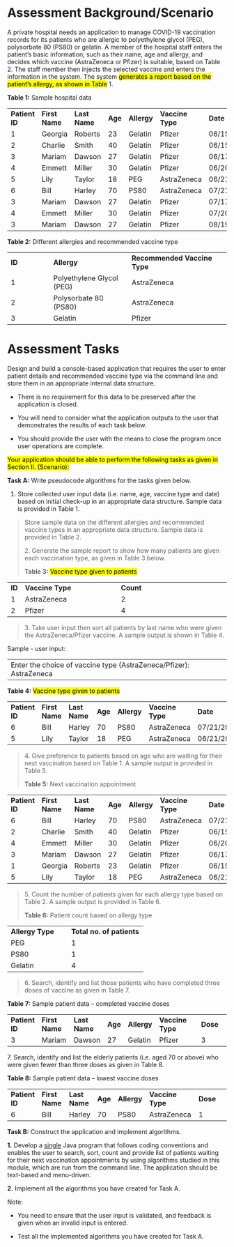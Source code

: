 <!DOCTYPE html>
<html xmlns="http://www.w3.org/1999/xhtml" lang="" xml:lang="">

<h1 id="assessment-backgroundscenario">Assessment
Background/Scenario</h1>
<p>A private hospital needs an application to manage <span
class="smallcaps">COVID</span>-19 vaccination records for its patients
who are allergic to polyethylene glycol (PEG), polysorbate 80 (PS80) or
gelatin. A member of the hospital staff enters the patient’s basic
information, such as their name, age and allergy, and decides which
vaccine (AstraZeneca or Pfizer) is suitable, based on Table 2. The staff
member then injects the selected vaccine and enters the information in
the system. The system <mark>generates a report based on the patient’s
allergy, as shown in Table</mark> 1.</p>
<p><strong>Table 1:</strong> Sample hospital data</p>
<table>
<colgroup>
<col style="width: 14%" />
<col style="width: 14%" />
<col style="width: 14%" />
<col style="width: 8%" />
<col style="width: 13%" />
<col style="width: 16%" />
<col style="width: 18%" />
</colgroup>
<tbody>
<tr class="odd">
<td><strong>Patient ID</strong></td>
<td><strong>First Name</strong></td>
<td><strong>Last Name</strong></td>
<td><strong>Age</strong></td>
<td><strong>Allergy</strong></td>
<td><strong>Vaccine Type</strong></td>
<td><strong>Date</strong></td>
</tr>
<tr class="even">
<td>1</td>
<td>Georgia</td>
<td>Roberts</td>
<td>23</td>
<td>Gelatin</td>
<td>Pfizer</td>
<td>06/15/2021</td>
</tr>
<tr class="odd">
<td>2</td>
<td>Charlie</td>
<td>Smith</td>
<td>40</td>
<td>Gelatin</td>
<td>Pfizer</td>
<td>06/15/2021</td>
</tr>
<tr class="even">
<td>3</td>
<td>Mariam</td>
<td>Dawson</td>
<td>27</td>
<td>Gelatin</td>
<td>Pfizer</td>
<td>06/17/2021</td>
</tr>
<tr class="odd">
<td>4</td>
<td>Emmett</td>
<td>Miller</td>
<td>30</td>
<td>Gelatin</td>
<td>Pfizer</td>
<td>06/20/2021</td>
</tr>
<tr class="even">
<td>5</td>
<td>Lily</td>
<td>Taylor</td>
<td>18</td>
<td>PEG</td>
<td>AstraZeneca</td>
<td>06/21/2021</td>
</tr>
<tr class="odd">
<td>6</td>
<td>Bill</td>
<td>Harley</td>
<td>70</td>
<td>PS80</td>
<td>AstraZeneca</td>
<td>07/21/2021</td>
</tr>
<tr class="even">
<td>3</td>
<td>Mariam</td>
<td>Dawson</td>
<td>27</td>
<td>Gelatin</td>
<td>Pfizer</td>
<td>07/17/2021</td>
</tr>
<tr class="odd">
<td>4</td>
<td>Emmett</td>
<td>Miller</td>
<td>30</td>
<td>Gelatin</td>
<td>Pfizer</td>
<td>07/20/2021</td>
</tr>
<tr class="even">
<td>3</td>
<td>Mariam</td>
<td>Dawson</td>
<td>27</td>
<td>Gelatin</td>
<td>Pfizer</td>
<td>08/19/2021</td>
</tr>
</tbody>
</table>
<p><strong>Table 2:</strong> Different allergies and recommended vaccine
type</p>
<table>
<colgroup>
<col style="width: 19%" />
<col style="width: 35%" />
<col style="width: 44%" />
</colgroup>
<tbody>
<tr class="odd">
<td><strong>ID</strong></td>
<td><strong>Allergy</strong></td>
<td><strong>Recommended Vaccine Type</strong></td>
</tr>
<tr class="even">
<td>1</td>
<td>Polyethylene Glycol (PEG)</td>
<td>AstraZeneca</td>
</tr>
<tr class="odd">
<td>2</td>
<td>Polysorbate 80 (PS80)</td>
<td>AstraZeneca</td>
</tr>
<tr class="even">
<td>3</td>
<td>Gelatin</td>
<td>Pfizer</td>
</tr>
</tbody>
</table>
<h1 id="assessment-tasks">Assessment Tasks </h1>
<p>Design and build a console-based application that requires the user
to enter patient details and recommended vaccine type via the command
line and store them in an appropriate internal data structure.</p>
<ul>
<li><p>There is no requirement for this data to be preserved after the
application is closed.</p></li>
<li><p>You will need to consider what the application outputs to the
user that demonstrates the results of each task below.</p></li>
<li><p>You should provide the user with the means to close the program
once user operations are complete.</p></li>
</ul>
<p><mark>Your application should be able to perform the following tasks
as given in Section II. (Scenario):</mark></p>
<p><strong>Task A:</strong> Write pseudocode algorithms for the tasks
given below.</p>
<ol type="1">
<li><p>Store collected user input data (i.e. name, age, vaccine type and
date) based on initial check-up in an appropriate data structure. Sample
data is provided in Table 1.</p></li>
</ol>
<blockquote>
<p>Store sample data on the different allergies and recommended vaccine
types in an appropriate data structure. Sample data is provided in Table
2.</p>
<p>2. Generate the sample report to show how many patients are given
each vaccination type, as given in Table 3 below.</p>
<p><strong>Table 3:</strong> <mark>Vaccine type given to
patients</mark></p>
</blockquote>
<table>
<colgroup>
<col style="width: 6%" />
<col style="width: 43%" />
<col style="width: 49%" />
</colgroup>
<tbody>
<tr class="odd">
<td><strong>ID</strong></td>
<td><strong>Vaccine Type</strong></td>
<td><strong>Count</strong></td>
</tr>
<tr class="even">
<td>1</td>
<td>AstraZeneca</td>
<td>2</td>
</tr>
<tr class="odd">
<td>2</td>
<td>Pfizer</td>
<td>4</td>
</tr>
</tbody>
</table>
<blockquote>
<p>3. Take user input then sort all patients by last name who were given
the AstraZeneca/Pfizer vaccine. A sample output is shown in Table 4.</p>
</blockquote>
<p>Sample - user input:</p>
<table>
<colgroup>
<col style="width: 100%" />
</colgroup>
<tbody>
<tr class="odd">
<td>Enter the choice of vaccine type (AstraZeneca/Pfizer):
AstraZeneca</td>
</tr>
</tbody>
</table>
<p><strong>Table 4:</strong> <mark>Vaccine type given to
patients</mark></p>
<table>
<colgroup>
<col style="width: 14%" />
<col style="width: 14%" />
<col style="width: 11%" />
<col style="width: 11%" />
<col style="width: 13%" />
<col style="width: 16%" />
<col style="width: 18%" />
</colgroup>
<tbody>
<tr class="odd">
<td><strong>Patient ID</strong></td>
<td><strong>First Name</strong></td>
<td><strong>Last Name</strong></td>
<td><strong>Age</strong></td>
<td><strong>Allergy</strong></td>
<td><strong>Vaccine Type</strong></td>
<td><strong>Date</strong></td>
</tr>
<tr class="even">
<td>6</td>
<td>Bill</td>
<td>Harley</td>
<td>70</td>
<td>PS80</td>
<td>AstraZeneca</td>
<td>07/21/2021</td>
</tr>
<tr class="odd">
<td>5</td>
<td>Lily</td>
<td>Taylor</td>
<td>18</td>
<td>PEG</td>
<td>AstraZeneca</td>
<td>06/21/2021</td>
</tr>
</tbody>
</table>
<blockquote>
<p>4. Give preference to patients based on age who are waiting for their
next vaccination based on Table 1. A sample output is provided in Table
5.</p>
<p><strong>Table 5:</strong> Next vaccination appointment</p>
</blockquote>
<table>
<colgroup>
<col style="width: 11%" />
<col style="width: 15%" />
<col style="width: 13%" />
<col style="width: 8%" />
<col style="width: 14%" />
<col style="width: 16%" />
<col style="width: 20%" />
</colgroup>
<tbody>
<tr class="odd">
<td><strong>Patient ID</strong></td>
<td><strong>First Name</strong></td>
<td><strong>Last Name</strong></td>
<td><strong>Age</strong></td>
<td><strong>Allergy</strong></td>
<td><strong>Vaccine Type</strong></td>
<td><strong>Date</strong></td>
</tr>
<tr class="even">
<td>6</td>
<td>Bill</td>
<td>Harley</td>
<td>70</td>
<td>PS80</td>
<td>AstraZeneca</td>
<td>07/21/2021</td>
</tr>
<tr class="odd">
<td>2</td>
<td>Charlie</td>
<td>Smith</td>
<td>40</td>
<td>Gelatin</td>
<td>Pfizer</td>
<td>06/15/2021</td>
</tr>
<tr class="even">
<td>4</td>
<td>Emmett</td>
<td>Miller</td>
<td>30</td>
<td>Gelatin</td>
<td>Pfizer</td>
<td>06/20/2021</td>
</tr>
<tr class="odd">
<td>3</td>
<td>Mariam</td>
<td>Dawson</td>
<td>27</td>
<td>Gelatin</td>
<td>Pfizer</td>
<td>06/17/2021</td>
</tr>
<tr class="even">
<td>1</td>
<td>Georgia</td>
<td>Roberts</td>
<td>23</td>
<td>Gelatin</td>
<td>Pfizer</td>
<td>06/15/2021</td>
</tr>
<tr class="odd">
<td>5</td>
<td>Lily</td>
<td>Taylor</td>
<td>18</td>
<td>PEG</td>
<td>AstraZeneca</td>
<td>06/21/2021</td>
</tr>
</tbody>
</table>
<blockquote>
<p>5. Count the number of patients given for each allergy type based on
Table 2. A sample output is provided in Table 6.</p>
<p><strong>Table 6:</strong> Patient count based on allergy type</p>
</blockquote>
<table>
<colgroup>
<col style="width: 44%" />
<col style="width: 55%" />
</colgroup>
<tbody>
<tr class="odd">
<td><strong>Allergy Type</strong></td>
<td><strong>Total no. of patients</strong></td>
</tr>
<tr class="even">
<td>PEG</td>
<td>1</td>
</tr>
<tr class="odd">
<td>PS80</td>
<td>1</td>
</tr>
<tr class="even">
<td>Gelatin</td>
<td>4</td>
</tr>
</tbody>
</table>
<blockquote>
<p>6. Search, identify and list those patients who have completed three
doses of vaccine as given in Table 7.</p>
</blockquote>
<p><strong>Table 7:</strong> Sample patient data – completed vaccine
doses</p>
<table>
<colgroup>
<col style="width: 10%" />
<col style="width: 15%" />
<col style="width: 12%" />
<col style="width: 7%" />
<col style="width: 10%" />
<col style="width: 25%" />
<col style="width: 17%" />
</colgroup>
<tbody>
<tr class="odd">
<td><strong>Patient ID</strong></td>
<td><strong>First Name</strong></td>
<td><strong>Last Name</strong></td>
<td><strong>Age</strong></td>
<td><strong>Allergy</strong></td>
<td><strong>Vaccine Type</strong></td>
<td><strong>Dose</strong></td>
</tr>
<tr class="even">
<td>3</td>
<td>Mariam</td>
<td>Dawson</td>
<td>27</td>
<td>Gelatin</td>
<td>Pfizer</td>
<td>3</td>
</tr>
</tbody>
</table>
<p>7. Search, identify and list the elderly patients (i.e. aged 70 or
above) who were given fewer than three doses as given in Table 8.</p>
<p><strong>Table 8:</strong> Sample patient data – lowest vaccine
doses</p>
<table>
<colgroup>
<col style="width: 10%" />
<col style="width: 13%" />
<col style="width: 9%" />
<col style="width: 8%" />
<col style="width: 10%" />
<col style="width: 23%" />
<col style="width: 22%" />
</colgroup>
<tbody>
<tr class="odd">
<td><strong>Patient ID</strong></td>
<td><strong>First Name</strong></td>
<td><strong>Last Name</strong></td>
<td><strong>Age</strong></td>
<td><strong>Allergy</strong></td>
<td><strong>Vaccine Type</strong></td>
<td><strong>Dose</strong></td>
</tr>
<tr class="even">
<td>6</td>
<td>Bill</td>
<td>Harley</td>
<td>70</td>
<td>PS80</td>
<td>AstraZeneca</td>
<td>1</td>
</tr>
</tbody>
</table>
<p><strong>Task B:</strong> Construct the application and implement
algorithms.</p>
<p><strong>1.</strong> Develop a <u>single</u> Java program that follows
coding conventions and enables the user to search, sort, count and
provide list of patients waiting for their next vaccination appointments
by using algorithms studied in this module, which are run from the
command line. The application should be text-based and menu-driven.</p>
<p><strong>2.</strong> Implement all the algorithms you have created for
Task A.</p>
<p>Note:</p>
<ul>
<li><p>You need to ensure that the user input is validated, and feedback
is given when an invalid input is entered.</p></li>
<li><p>Test all the implemented algorithms you have created for Task
A.</p></li>
</ul>
</body>
</html>
